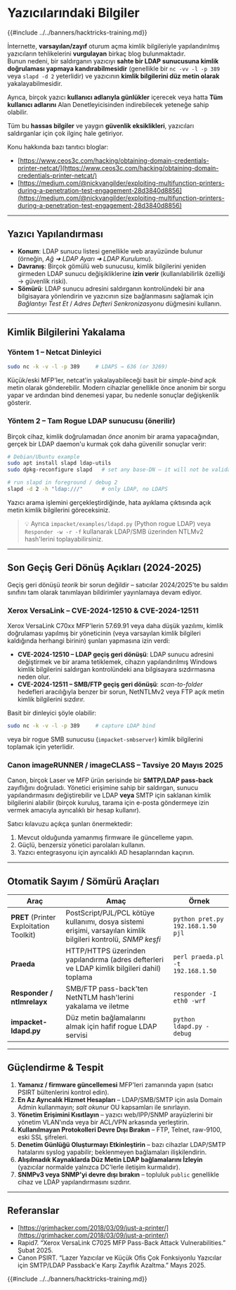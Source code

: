 # Yazıcılarındaki Bilgiler

{{#include ../../banners/hacktricks-training.md}}

İnternette, **varsayılan/zayıf** oturum açma kimlik bilgileriyle yapılandırılmış yazıcıların tehlikelerini **vurgulayan** birkaç blog bulunmaktadır.  \
Bunun nedeni, bir saldırganın yazıcıyı **sahte bir LDAP sunucusuna kimlik doğrulaması yapmaya kandırabilmesidir** (genellikle bir `nc -vv -l -p 389` veya `slapd -d 2` yeterlidir) ve yazıcının **kimlik bilgilerini düz metin olarak** yakalayabilmesidir.

Ayrıca, birçok yazıcı **kullanıcı adlarıyla günlükler** içerecek veya hatta **Tüm kullanıcı adlarını** Alan Denetleyicisinden indirebilecek yeteneğe sahip olabilir.

Tüm bu **hassas bilgiler** ve yaygın **güvenlik eksiklikleri**, yazıcıları saldırganlar için çok ilginç hale getiriyor.

Konu hakkında bazı tanıtıcı bloglar:

- [https://www.ceos3c.com/hacking/obtaining-domain-credentials-printer-netcat/](https://www.ceos3c.com/hacking/obtaining-domain-credentials-printer-netcat/)
- [https://medium.com/@nickvangilder/exploiting-multifunction-printers-during-a-penetration-test-engagement-28d3840d8856](https://medium.com/@nickvangilder/exploiting-multifunction-printers-during-a-penetration-test-engagement-28d3840d8856)

---
## Yazıcı Yapılandırması

- **Konum**: LDAP sunucu listesi genellikle web arayüzünde bulunur (örneğin, *Ağ ➜ LDAP Ayarı ➜ LDAP Kurulumu*).
- **Davranış**: Birçok gömülü web sunucusu, kimlik bilgilerini yeniden girmeden LDAP sunucu değişikliklerine **izin verir** (kullanılabilirlik özelliği → güvenlik riski).
- **Sömürü**: LDAP sunucu adresini saldırganın kontrolündeki bir ana bilgisayara yönlendirin ve yazıcının size bağlanmasını sağlamak için *Bağlantıyı Test Et* / *Adres Defteri Senkronizasyonu* düğmesini kullanın.

---
## Kimlik Bilgilerini Yakalama

### Yöntem 1 – Netcat Dinleyici
```bash
sudo nc -k -v -l -p 389     # LDAPS → 636 (or 3269)
```
Küçük/eski MFP'ler, netcat'in yakalayabileceği basit bir *simple-bind* açık metin olarak gönderebilir. Modern cihazlar genellikle önce anonim bir sorgu yapar ve ardından bind denemesi yapar, bu nedenle sonuçlar değişkenlik gösterir.

### Yöntem 2 – Tam Rogue LDAP sunucusu (önerilir)

Birçok cihaz, kimlik doğrulamadan *önce* anonim bir arama yapacağından, gerçek bir LDAP daemon'u kurmak çok daha güvenilir sonuçlar verir:
```bash
# Debian/Ubuntu example
sudo apt install slapd ldap-utils
sudo dpkg-reconfigure slapd   # set any base-DN – it will not be validated

# run slapd in foreground / debug 2
slapd -d 2 -h "ldap:///"      # only LDAP, no LDAPS
```
Yazıcı arama işlemini gerçekleştirdiğinde, hata ayıklama çıktısında açık metin kimlik bilgilerini göreceksiniz.

> 💡  Ayrıca `impacket/examples/ldapd.py` (Python rogue LDAP) veya `Responder -w -r -f` kullanarak LDAP/SMB üzerinden NTLMv2 hash'lerini toplayabilirsiniz.

---
## Son Geçiş Geri Dönüş Açıkları (2024-2025)

Geçiş geri dönüşü *teorik* bir sorun değildir – satıcılar 2024/2025'te bu saldırı sınıfını tam olarak tanımlayan bildirimler yayınlamaya devam ediyor.

### Xerox VersaLink – CVE-2024-12510 & CVE-2024-12511

Xerox VersaLink C70xx MFP'lerin 57.69.91 veya daha düşük yazılımı, kimlik doğrulaması yapılmış bir yöneticinin (veya varsayılan kimlik bilgileri kaldığında herhangi birinin) şunları yapmasına izin verdi:

* **CVE-2024-12510 – LDAP geçiş geri dönüşü**: LDAP sunucu adresini değiştirmek ve bir arama tetiklemek, cihazın yapılandırılmış Windows kimlik bilgilerini saldırgan kontrolündeki ana bilgisayara sızdırmasına neden olur.
* **CVE-2024-12511 – SMB/FTP geçiş geri dönüşü**: *scan-to-folder* hedefleri aracılığıyla benzer bir sorun, NetNTLMv2 veya FTP açık metin kimlik bilgilerini sızdırır.

Basit bir dinleyici şöyle olabilir:
```bash
sudo nc -k -v -l -p 389     # capture LDAP bind
```
veya bir rogue SMB sunucusu (`impacket-smbserver`) kimlik bilgilerini toplamak için yeterlidir.

### Canon imageRUNNER / imageCLASS – Tavsiye 20 Mayıs 2025

Canon, birçok Laser ve MFP ürün serisinde bir **SMTP/LDAP pass-back** zayıflığını doğruladı. Yönetici erişimine sahip bir saldırgan, sunucu yapılandırmasını değiştirebilir ve LDAP **veya** SMTP için saklanan kimlik bilgilerini alabilir (birçok kuruluş, tarama için e-posta göndermeye izin vermek amacıyla ayrıcalıklı bir hesap kullanır).

Satıcı kılavuzu açıkça şunları önermektedir:

1. Mevcut olduğunda yamanmış firmware ile güncelleme yapın.
2. Güçlü, benzersiz yönetici parolaları kullanın.
3. Yazıcı entegrasyonu için ayrıcalıklı AD hesaplarından kaçının.

---
## Otomatik Sayım / Sömürü Araçları

| Araç | Amaç | Örnek |
|------|---------|---------|
| **PRET** (Printer Exploitation Toolkit) | PostScript/PJL/PCL kötüye kullanımı, dosya sistemi erişimi, varsayılan kimlik bilgileri kontrolü, *SNMP keşfi* | `python pret.py 192.168.1.50 pjl` |
| **Praeda** | HTTP/HTTPS üzerinden yapılandırma (adres defterleri ve LDAP kimlik bilgileri dahil) toplama | `perl praeda.pl -t 192.168.1.50` |
| **Responder / ntlmrelayx** | SMB/FTP pass-back'ten NetNTLM hash'lerini yakalama ve iletme | `responder -I eth0 -wrf` |
| **impacket-ldapd.py** | Düz metin bağlamalarını almak için hafif rogue LDAP servisi | `python ldapd.py -debug` |

---
## Güçlendirme & Tespit

1. **Yamanız / firmware güncellemesi** MFP'leri zamanında yapın (satıcı PSIRT bültenlerini kontrol edin).
2. **En Az Ayrıcalık Hizmet Hesapları** – LDAP/SMB/SMTP için asla Domain Admin kullanmayın; *salt okunur* OU kapsamları ile sınırlayın.
3. **Yönetim Erişimini Kısıtlayın** – yazıcı web/IPP/SNMP arayüzlerini bir yönetim VLAN'ında veya bir ACL/VPN arkasında yerleştirin.
4. **Kullanılmayan Protokolleri Devre Dışı Bırakın** – FTP, Telnet, raw-9100, eski SSL şifreleri.
5. **Denetim Günlüğü Oluşturmayı Etkinleştirin** – bazı cihazlar LDAP/SMTP hatalarını syslog yapabilir; beklenmeyen bağlamaları ilişkilendirin.
6. **Alışılmadık Kaynaklarda Düz Metin LDAP bağlamalarını İzleyin** (yazıcılar normalde yalnızca DC'lerle iletişim kurmalıdır).
7. **SNMPv3 veya SNMP'yi devre dışı bırakın** – topluluk `public` genellikle cihaz ve LDAP yapılandırmasını sızdırır.

---
## Referanslar

- [https://grimhacker.com/2018/03/09/just-a-printer/](https://grimhacker.com/2018/03/09/just-a-printer/)
- Rapid7. “Xerox VersaLink C7025 MFP Pass-Back Attack Vulnerabilities.” Şubat 2025.
- Canon PSIRT. “Lazer Yazıcılar ve Küçük Ofis Çok Fonksiyonlu Yazıcılar için SMTP/LDAP Passback'e Karşı Zayıflık Azaltma.” Mayıs 2025.

{{#include ../../banners/hacktricks-training.md}}
